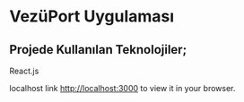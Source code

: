 # VezüPort Uygulaması

## Projede Kullanılan Teknolojiler;
React.js


localhost link [http://localhost:3000](http://localhost:3000) to view it in your browser.
